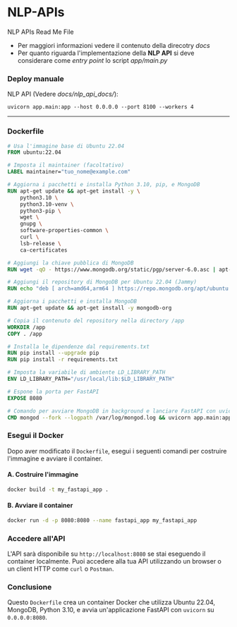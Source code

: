 # NLP-APIs
NLP APIs Read Me File

- Per maggiori informazioni vedere il contenuto della direcotry *docs*
- Per quanto riguarda l'implementazione della **NLP API** si deve considerare come *entry point* lo script *app/main.py*

### Deploy manuale

NLP API (Vedere *docs/nlp_api_docs/*):
    
    uvicorn app.main:app --host 0.0.0.0 --port 8100 --workers 4

---

### **Dockerfile**

```Dockerfile
# Usa l'immagine base di Ubuntu 22.04
FROM ubuntu:22.04

# Imposta il maintainer (facoltativo)
LABEL maintainer="tuo_nome@example.com"

# Aggiorna i pacchetti e installa Python 3.10, pip, e MongoDB
RUN apt-get update && apt-get install -y \
    python3.10 \
    python3.10-venv \
    python3-pip \
    wget \
    gnupg \
    software-properties-common \
    curl \
    lsb-release \
    ca-certificates

# Aggiungi la chiave pubblica di MongoDB
RUN wget -qO - https://www.mongodb.org/static/pgp/server-6.0.asc | apt-key add -

# Aggiungi il repository di MongoDB per Ubuntu 22.04 (Jammy)
RUN echo "deb [ arch=amd64,arm64 ] https://repo.mongodb.org/apt/ubuntu jammy/mongodb-org/6.0 multiverse" | tee /etc/apt/sources.list.d/mongodb-org-6.0.list

# Aggiorna i pacchetti e installa MongoDB
RUN apt-get update && apt-get install -y mongodb-org

# Copia il contenuto del repository nella directory /app
WORKDIR /app
COPY . /app

# Installa le dipendenze dal requirements.txt
RUN pip install --upgrade pip
RUN pip install -r requirements.txt

# Imposta la variabile di ambiente LD_LIBRARY_PATH
ENV LD_LIBRARY_PATH="/usr/local/lib:$LD_LIBRARY_PATH"

# Espone la porta per FastAPI
EXPOSE 8080

# Comando per avviare MongoDB in background e lanciare FastAPI con uvicorn
CMD mongod --fork --logpath /var/log/mongod.log && uvicorn app.main:app --host 0.0.0.0 --port 8080 --workers 1
```

### **Esegui il Docker**

Dopo aver modificato il `Dockerfile`, esegui i seguenti comandi per costruire l'immagine e avviare il container.

#### A. **Costruire l'immagine**

```bash
docker build -t my_fastapi_app .
```

#### B. **Avviare il container**

```bash
docker run -d -p 8080:8080 --name fastapi_app my_fastapi_app
```

### **Accedere all'API**

L'API sarà disponibile su `http://localhost:8080` se stai eseguendo il container localmente. Puoi accedere alla tua API utilizzando un browser o un client HTTP come `curl` o `Postman`.

### Conclusione

Questo `Dockerfile` crea un container Docker che utilizza Ubuntu 22.04, MongoDB, Python 3.10, e avvia un'applicazione FastAPI con `uvicorn` su `0.0.0.0:8080`.
